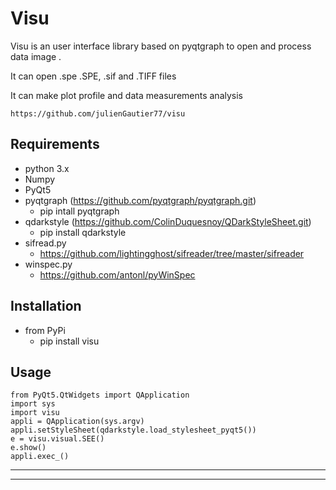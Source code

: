 # Visu


Visu is an user interface library based on pyqtgraph to open and process data image .

It can open .spe .SPE, .sif and .TIFF files

It can make plot profile and data measurements  analysis

    https://github.com/julienGautier77/visu

## Requirements
*   python 3.x
*   Numpy
*   PyQt5
*   pyqtgraph (https://github.com/pyqtgraph/pyqtgraph.git) 
    * pip intall pyqtgraph
*   qdarkstyle (https://github.com/ColinDuquesnoy/QDarkStyleSheet.git)
    * pip install qdarkstyle
*  sifread.py
    *   https://github.com/lightingghost/sifreader/tree/master/sifreader
*  winspec.py 
    *   https://github.com/antonl/pyWinSpec
    
## Installation
*   from PyPi
    *   pip install visu

## Usage


    from PyQt5.QtWidgets import QApplication
    import sys
    import visu
    appli = QApplication(sys.argv)   
    appli.setStyleSheet(qdarkstyle.load_stylesheet_pyqt5())
    e = visu.visual.SEE()
    e.show()
    appli.exec_() 

-----------------------------------------
-----------------------------------------
